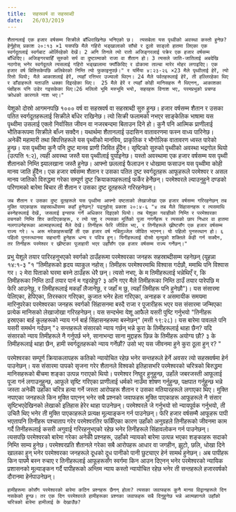 ```yaml
---
title:  सहस्रवर्ष वा सहस्राब्दी
date:   26/03/2019
---
```


`शैतानलाई एक हजार वर्षसम्म सिक्रीले बाँधिराखिनेछ भनिएको छ।  त्यसबेला यस पृथ्वीको अवस्था कस्तो हुनेछ? हेर्नुहोस् प्रकाश २०:१­३ ×1 यसपछि मैले गहिरो भड्खालाको साँचो र ठूलो साङ्लो हातमा लिएका एक स्वर्गदूतलाई स्वर्गबाट ओर्लिरहेको देखें। 2 अनि तिनले त्यो रातो अजिङ्गरलाई पक्रेर एक हजार वर्षसम्म बाँधिदिए। अजिङ्गरचाहिँ सुरुको सर्प वा दुष्टात्माको राजा वा शैतान हो। 3 त्यसले जाति-जातिलाई अबदेखि नठगोस् भनेर स्वर्गदूतले त्यसलाई गहिरो भड्खालामा फ्याँकिदिए र ढोकामा ताल्चा मारेर मोहर लगाइदिए। एक हजार वर्ष बितिसकेपछि अलिबेरको निम्ति त्यो फुकाइनुपर्छ।" र यर्मिया ४:२३-२६ ×23 मैले पृथ्वीलाई हेरें, त्यो रित्तो थियो; मैले आकाशलाई हेरें, त्यहाँ रत्तिभर उज्यालो थिएन। 24 मैले पर्वतहरूलाई हेरें, ती हल्लिरहेका थिए र डाँडाहरूले यताउति धक्का दिइरहेका थिए।  25 मैले हेरें र त्यहाँ कोही मानिसहरू नै थिएनन्, आकाशका पंक्षीहरू पनि उडेर गइसकेका थिए।26 मलिलो भूमि मरुभूमि भयो, सहरहरू विनाश भए, परमप्रभुको प्रचण्ड क्रोधको कारणले नाश भए।"  `

येशूको दोस्रो आगमनपछि १००० वर्ष वा सहस्रवर्ष वा सहस्राब्दी सुरु हुन्छ। हजार वर्षसम्म शैतान र उसका पतित स्वर्गदूतहरूलाई सिक्रीले बाँधेर राखिनेछ। त्यो सिक्री फलामको नभएर साङ्केतिक भाषामा यस पृथ्वीमा उसलाई एक्लो निर्वासित जीवन वा नजरबन्दमा बिताउन दिने हो। कुनै पनि आत्मिक प्राणीलाई भौतिकरूपमा सिक्रीले बाँध्न सक्दैन। यथार्थमा शैतानलाई उदासिन वातावरणमा  फस्न वाध्य पारिनेछ। अनेकौँ महामारी तथा बिपत्तिहरूले यस पृथ्वीको मानविय, प्राकृतिक र भौगोलिक वातावरण ध्वस्त पारेको हुन्छ। यस पृथ्वीमा कुनै पनि दुष्ट मानव प्राणी जिवित हुँदैन। सृष्टिको सुरुको पृथ्वीको अवस्था भद्रगोल थियो (उत्पत्ति १:२), त्यही अवस्था जस्तै यस पृथ्वीलाई पुर्याइनेछ। यस्तो अवस्थामा एक हजार वर्षसम्म यस पृथ्वी शैतानको निम्ति झ्यालखाना जस्तै हुनेछ। आफ्नो छललाई फैलाउन र धोखामा फसाउन यस पृथ्वीमा कोही मानव जाति हुँदैन। एक हजार वर्षसम्म शैतान र उसका पतित दुष्ट स्वर्गदूतहरू आफूहरूले परमेश्वर र असल मानव जातिको विरुद्धमा गरेका सम्पूर्ण दुष्ट क्रियाकापहरूलाई फर्केर हेर्नेछन्। परमेश्वरले ल्याउनुहुने दण्डको परिणामको बारेमा बिचार ती शैतान र उसका दुष्ट दूतहरूले गरिरहनेछन्।

`जब शैतान र उसका दुष्ट दूतहरूले यस पृथ्वीमा आफ्नो दष्टताको लेखाजोखा एक हजार वर्षसम्म गरिरहनेछन् तब मुक्ति पाएकाहरू सहस्राव्धीसम्म कहाँ हुनेछन्? पढ्नुहोस् प्रकाश २०:४-६ "४ तब मैले सिंहासनहरू र त्यसमाथि बस्नेहरूलाई देखें, जसलाई इन्साफ गर्ने अधिकार दिइएको थियो। तब येशूका गवाहीको निम्ति र परमेश्वरका वचनको निम्ति शिर काटिएकाहरू, र त्यो पशु र त्यसका मूर्तिको पूजा नगर्नेहरू र त्यसको छाप निधार वा हातमा नलगाउनेहरूका आत्माहरूलाई मैले देखें। तिनीहरू फेरि जीवित भए, र तिनीहरूले ख्रीष्टसँग एक हजार वर्षसम्म राज्य गरे। ५ अरू मरेकाहरूचाहिँ ती एक हजार वर्ष नबितुञ्जेल जीवित भएनन्। यो पहिलो पुनरुत्थान हो। ६ पहिलो पुनरुत्थानमा सहभागी हुनेहरू धन्य र पवित्र हुन्। यिनीहरूलाई दोस्रो मृत्युको शक्तिले केही गर्न सक्दैन, तर तिनीहरू परमेश्वर र ख्रीष्टका पूजाहारी भएर उहाँसँग एक हजार वर्षसम्म राज्य गर्नेछन्।"`

प्रभु येशूले तयार पारिरहनुभएको स्वर्गको ठाउँहरूमा परमेश्वरका जनहरू सहस्राब्दीसम्म रहनेछन् (यूहन्ना १४:१-३ "१ “तिमीहरूको हृदय व्याकुल नहोस्। तिमीहरू परमेश्वरमाथि विश्वास गर्दछौ, ममाथि पनि विश्वास गर। २ मेरा पिताको घरमा बस्ने ठाउँहरू धेरै छन्। त्यसो नभए, के म तिमीहरूलाई भन्नेथिएँ र, कि तिमीहरूका निम्ति ठाउँ तयार पार्न म गइरहेछु? ३ अनि गएर मैले तिमीहरूका निम्ति ठाउँ तयार पारेपछि म फेरि आउनेछु, र तिमीहरूलाई मकहाँ लैजानेछु, र जहाँ म छु, त्यहाँ तिमीहरू पनि हुनेछौ")। यस संसारमा पेलिएका, हेपिएका, तिरस्कार गरिएका, कुजात भनेर हेला गरिएका, अनाहक र असमायीक समयमा मारिनुपरेका परमेश्वरका जनहरू स्वर्गको सिंहासनमा बस्दै राजा र पूजारीहरू भएर यस संसारमा जन्मिएका प्रत्येक मानिसको लेखाजोखा गरिरहनेछन्। यस सन्दर्भमा येशू आफैले यसरी पुष्टि गर्नुभयो "तिनीहरू इस्राएका बार्ह कूलहरूको न्याय गर्न बार्ह सिंहासनहरूमा बस्नेछन्" (मत्ती १९:२८)। यस बारेमा पावलले पनि यसरी समर्थन गर्दछन् "२ सन्तहरूले संसारको न्याय गर्छन् भन्ने कुरा के तिमीहरूलाई थाहा छैन? यदि संसारको न्याय तिमीहरूले नै गर्नुपर्छ भने, सानाभन्दा साना मुद्दाहरू छिन्न के तिमीहरू अयोग्य छौ? ३ के तिमीहरूलाई थाहा छैन, हामी स्वर्गदूतहरूको न्याय गर्नेछौं? उसो भए यस जीवनमा हुने कुरा ठूला हुन् र? "

परमेश्वरका सम्पूर्ण क्रियाकलापहरू कतिको न्यायोचित रहेछ भनेर सन्तहरूले हेर्ने अवसर त्यो सहस्रवर्षमा हेर्न पाउनेछन्। यस संसारमा पापको सृजना गरेर शैतानले विश्वको इतिहासभरि परमेश्वरको चरित्रको बिरुद्धमा मानिसहरूको बीचमा शङ्का उत्पन्न गराएको थियो। परमेश्वर निष्ठुर हुनुहुन्छ, उहाँले जबरजस्ती आफूलाई पूजा गर्न लगाउनुहुन्छ, आफूले सृष्टि गरिएका प्राणीलाई धर्मको नाउँमा शोषण गर्नुहुन्छ, पक्षपात गर्नुहुन्छ भन्ने जस्ता अनेकौँ उहाँका चरित्र हत्या गर्ने जस्ता आरोपहरू शैतान र उसका मतियारहरूले लगाएका थिए। मुक्ति नपाएका जनहरूले किन मुक्ति पाएनन् भनेर सबै प्रश्नको जवाफहरू मुक्ति पाएकाहरू आफूहरूले नै संसार सृष्टिभएदेखिनको लेखाको इतिहास हेरेर थाहा पाउनेछन्। परमेश्वरले जे गर्नुभयो सो न्यायपूर्वक गर्नुभयो, ती उचितै थिए भनेर ती मुक्ति पाएकाहरूले प्रत्यक्ष मूल्याङ्कन गर्न पाउनेछन्। फेरि हजार वर्षसम्मै आफूहरू पापी भएतापनि तिनीहरू पश्चाताप गरेर परमेश्वरतिर फर्किँएका कारण उहाँको अनुग्रहले तिनीहरूको जीवनमा काम गर्दै तिनीहरूलाई कसरी अगुवाई गरिरहनुभएको रहेछ भनेर तिनीहरूले सिंहावलोकन गर्न पाउनेछन्। त्यसपछि परमेश्वरको बारेमा गरेका अनेकौँ प्रश्नहरू, उहाँको न्यायको बारेमा उत्पन्न भएका शङ्काहरू सदाको निम्ति साम्य हुनेछ। परमेश्वरप्रति शैतानले गरेका सबै आरोपहरू आधार वा जगहीन, झुटो, छलि, धोखा दिने खालका हुन् भनेर परमेश्वरका जनहरूले दूधको दूध पानीको पानी छुट्याएर हेर्न सामर्थ हुनेछन्। अब पापीहरू किन पापमै बस्न रुचाए र तिनीहरूलाई आफूहरूसँग स्वर्गमा किन आउन दिएनन् भनेर परमेश्वरको न्यायिक प्रशासनको मूल्याङ्कन गर्दै पापीहरूको अन्तिम न्याय कस्तो न्यायोचित रहेछ भनेर ती सन्तहरूले हजारवर्षको दौरानमा हेर्नपाउनेछन्।

`हामीहरूमा कोसँग परमेश्वरको बारेमा कठिन प्रश्नहरू छैनन् होला? त्यसका जवाफहरू कुनै मानव विद्वानहरूले दिन नसकेको हुन्छ। तर एक दिन परमेश्वरले हामीहरूका प्रश्नका जवाफहरू सबै दिनुहुनेछ भन्ने आत्मज्ञानले उहाँको चरित्रको बारेमा हामीलाई के देखाउँछ?`